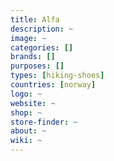 ```yaml
---
title: Alfa
description: ~
image: ~
categories: []
brands: []
purposes: []
types: [hiking-shoes]
countries: [norway]
logo: ~
website: ~
shop: ~
store-finder: ~
about: ~
wiki: ~
---
```

